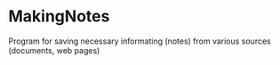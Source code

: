 # MakingNotes
Program for saving necessary informating (notes) from various sources (documents, web pages)
